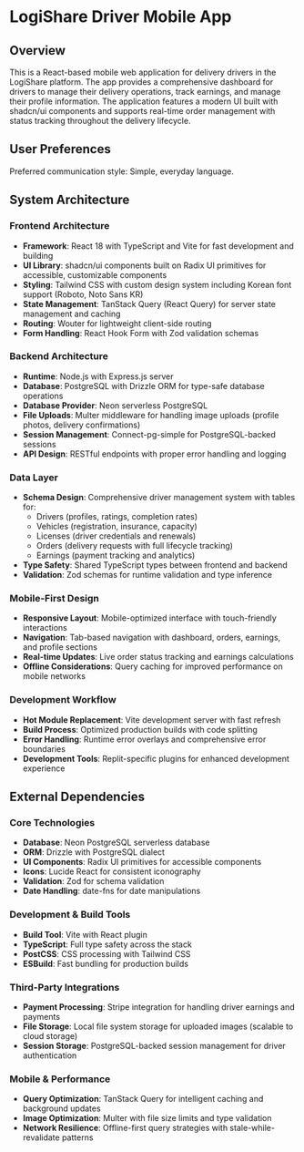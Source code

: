# LogiShare Driver Mobile App

## Overview

This is a React-based mobile web application for delivery drivers in the LogiShare platform. The app provides a comprehensive dashboard for drivers to manage their delivery operations, track earnings, and manage their profile information. The application features a modern UI built with shadcn/ui components and supports real-time order management with status tracking throughout the delivery lifecycle.

## User Preferences

Preferred communication style: Simple, everyday language.

## System Architecture

### Frontend Architecture
- **Framework**: React 18 with TypeScript and Vite for fast development and building
- **UI Library**: shadcn/ui components built on Radix UI primitives for accessible, customizable components
- **Styling**: Tailwind CSS with custom design system including Korean font support (Roboto, Noto Sans KR)
- **State Management**: TanStack Query (React Query) for server state management and caching
- **Routing**: Wouter for lightweight client-side routing
- **Form Handling**: React Hook Form with Zod validation schemas

### Backend Architecture
- **Runtime**: Node.js with Express.js server
- **Database**: PostgreSQL with Drizzle ORM for type-safe database operations
- **Database Provider**: Neon serverless PostgreSQL
- **File Uploads**: Multer middleware for handling image uploads (profile photos, delivery confirmations)
- **Session Management**: Connect-pg-simple for PostgreSQL-backed sessions
- **API Design**: RESTful endpoints with proper error handling and logging

### Data Layer
- **Schema Design**: Comprehensive driver management system with tables for:
  - Drivers (profiles, ratings, completion rates)
  - Vehicles (registration, insurance, capacity)
  - Licenses (driver credentials and renewals)
  - Orders (delivery requests with full lifecycle tracking)
  - Earnings (payment tracking and analytics)
- **Type Safety**: Shared TypeScript types between frontend and backend
- **Validation**: Zod schemas for runtime validation and type inference

### Mobile-First Design
- **Responsive Layout**: Mobile-optimized interface with touch-friendly interactions
- **Navigation**: Tab-based navigation with dashboard, orders, earnings, and profile sections
- **Real-time Updates**: Live order status tracking and earnings calculations
- **Offline Considerations**: Query caching for improved performance on mobile networks

### Development Workflow
- **Hot Module Replacement**: Vite development server with fast refresh
- **Build Process**: Optimized production builds with code splitting
- **Error Handling**: Runtime error overlays and comprehensive error boundaries
- **Development Tools**: Replit-specific plugins for enhanced development experience

## External Dependencies

### Core Technologies
- **Database**: Neon PostgreSQL serverless database
- **ORM**: Drizzle with PostgreSQL dialect
- **UI Components**: Radix UI primitives for accessible components
- **Icons**: Lucide React for consistent iconography
- **Validation**: Zod for schema validation
- **Date Handling**: date-fns for date manipulations

### Development & Build Tools
- **Build Tool**: Vite with React plugin
- **TypeScript**: Full type safety across the stack
- **PostCSS**: CSS processing with Tailwind CSS
- **ESBuild**: Fast bundling for production builds

### Third-Party Integrations
- **Payment Processing**: Stripe integration for handling driver earnings and payments
- **File Storage**: Local file system storage for uploaded images (scalable to cloud storage)
- **Session Storage**: PostgreSQL-backed session management for driver authentication

### Mobile & Performance
- **Query Optimization**: TanStack Query for intelligent caching and background updates
- **Image Optimization**: Multer with file size limits and type validation
- **Network Resilience**: Offline-first query strategies with stale-while-revalidate patterns